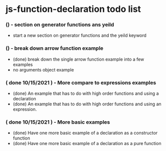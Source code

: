 # js-function-declaration todo list

### () - section on generator functions ans yeild
* start a new section on generator functions and the yeild keyword

### () - break down arrow function example
* (done) break down the single arrow function example into a few examples
* no arguments object example

### ( done 10/15/2021 ) - More compare to expressions examples
* (done) An example that has to do with high order functions and using a declaration
* (done) An example that has to do with high order functions and using an expression.

### ( done 10/15/2021 ) - More basic examples
* (done) Have one more basic example of a declaration as a constructor function
* (done) Have one more basic example of a declaration as a pure function


